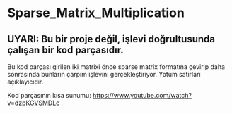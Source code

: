 # Sparse_Matrix_Multiplication
## UYARI: Bu bir proje değil, işlevi doğrultusunda çalışan bir kod parçasıdır.
Bu kod parçası girilen iki matrixi önce sparse matrix formatına çevirip daha sonrasında bunların çarpım işlevini gerçekleştiriyor.
Yotum satırları açıklayıcıdır.

Kod parçasının kısa sunumu: https://www.youtube.com/watch?v=dzpKGVSMDLc
